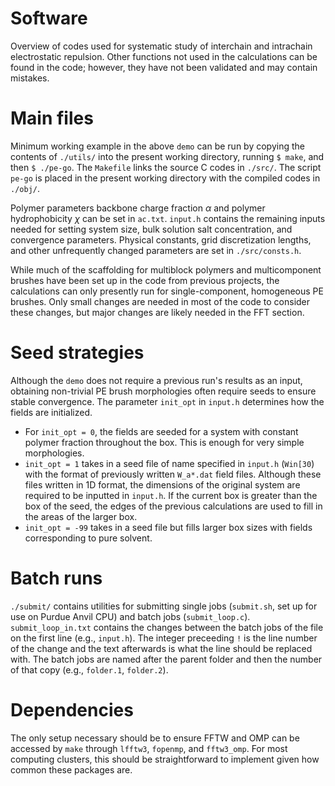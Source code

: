 # Software
Overview of codes used for systematic study of interchain and intrachain electrostatic repulsion. Other functions not used in the calculations can be found in the code; however, they have not been validated and may contain mistakes.

# Main files
Minimum working example in the above `demo` can be run by copying the contents of `./utils/` into the present working directory, running `$ make`, and then `$ ./pe-go`. 
The `Makefile` links the source C codes in `./src/`. The script `pe-go` is placed in the present working directory with the compiled codes in `./obj/`.

Polymer parameters backbone charge fraction $\alpha$ and polymer hydrophobicity $\chi$ can be set in `ac.txt`. 
`input.h` contains the remaining inputs needed for setting system size, bulk solution salt concentration, and convergence parameters. 
Physical constants, grid discretization lengths, and other unfrequently changed parameters are set in `./src/consts.h`.

While much of the scaffolding for multiblock polymers and multicomponent brushes have been set up in the code from previous projects, the calculations can only presently run for single-component, homogeneous PE brushes. 
Only small changes are needed in most of the code to consider these changes, but major changes are likely needed in the FFT section.

# Seed strategies
Although the `demo` does not require a previous run's results as an input, obtaining non-trivial PE brush morphologies often require seeds to ensure stable convergence. The parameter `init_opt` in `input.h` determines how the fields are initialized. 
- For `init_opt = 0`, the fields are seeded for a system with constant polymer fraction throughout the box. This is enough for very simple morphologies.
- `init_opt = 1` takes in a seed file of name specified in `input.h` (`Win[30`) with the format of previously written `W_a*.dat` field files. Although these files written in 1D format, the dimensions of the original system are required to be inputted in `input.h`. If the current box is greater than the box of the seed, the edges of the previous calculations are used to fill in the areas of the larger box.
- `init_opt = -99` takes in a seed file but fills larger box sizes with fields corresponding to pure solvent.

# Batch runs
`./submit/` contains utilities for submitting single jobs (`submit.sh`, set up for use on Purdue Anvil CPU) and batch jobs (`submit_loop.c`). `submit_loop_in.txt` contains the changes between the batch jobs of the file on the first line (e.g., `input.h`). The integer preceeding `!` is the line number of the change and the text afterwards is what the line should be replaced with. The batch jobs are named after the parent folder and then the number of that copy (e.g., `folder.1`, `folder.2`). 

# Dependencies
The only setup necessary should be to ensure FFTW and OMP can be accessed by `make` through `lfftw3`, `fopenmp`, and `fftw3_omp`. For most computing clusters, this should be straightforward to implement given how common these packages are.
